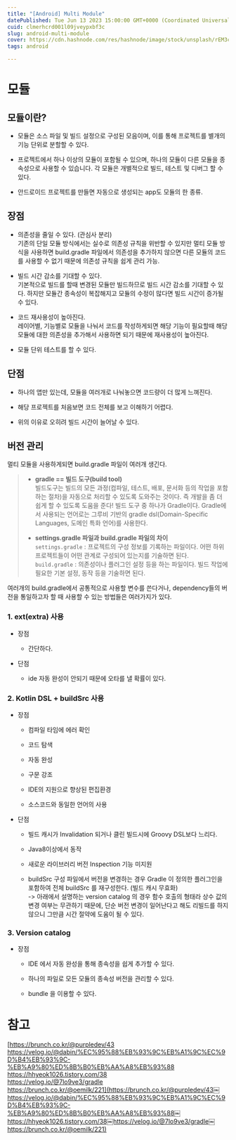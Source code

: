 ```yaml
---
title: "[Android] Multi Module"
datePublished: Tue Jun 13 2023 15:00:00 GMT+0000 (Coordinated Universal Time)
cuid: clmerhcrd001l09jveypxbf3c
slug: android-multi-module
cover: https://cdn.hashnode.com/res/hashnode/image/stock/unsplash/rEM3cK8F1pk/upload/4fec87203fcfdcbdb61e4e0ed619100d.jpeg
tags: android

---
```


# 모듈

## 모듈이란?

* 모듈은 소스 파일 및 빌드 설정으로 구성된 모음이며, 이를 통해 프로젝트를 별개의 기능 단위로 분할할 수 있다.
    
* 프로젝트에서 하나 이상의 모듈이 포함될 수 있으며, 하나의 모듈이 다른 모듈을 종속성으로 사용할 수 있습니다. 각 모듈은 개별적으로 빌드, 테스트 및 디버그 할 수 있다.
    
* 안드로이드 프로젝트를 만들면 자동으로 생성되는 app도 모듈의 한 종류.
    

## 장점

* 의존성을 줄일 수 있다. (관심사 분리)  
    기존의 단일 모듈 방식에서는 실수로 의존성 규칙을 위반할 수 있지만 멀티 모듈 방식을 사용하면 build.gradle 파일에서 의존성을 추가하지 않으면 다른 모듈의 코드를 사용할 수 없기 때문에 의존성 규칙을 쉽게 관리 가능.
    
* 빌드 시간 감소를 기대할 수 있다.  
    기본적으로 빌드를 할때 변경된 모듈만 빌드하므로 빌드 시간 감소를 기대할 수 있다. 하지만 모듈간 종속성이 복잡해지고 모듈의 수정이 많다면 빌드 시간이 증가될 수 있다.
    
* 코드 재사용성이 높아진다.  
    레이어별, 기능별로 모듈을 나눠서 코드를 작성하게되면 해당 기능이 필요할때 해당 모듈에 대한 의존성을 추가해서 사용하면 되기 때문에 재사용성이 높아진다.
    
* 모듈 단위 테스트를 할 수 있다.
    

## 단점

* 하나의 앱만 있는데, 모듈을 여러개로 나눠놓으면 코드량이 더 많게 느껴진다.
    
* 해당 프로젝트를 처음보면 코드 전체를 보고 이해하기 어렵다.
    
* 위의 이유로 오히려 빌드 시간이 늘어날 수 있다.
    

## 버전 관리

멀티 모듈을 사용하게되면 build.gradle 파일이 여러개 생긴다.

> * **gradle == 빌드 도구(build tool)**  
>     빌드도구는 빌드의 모든 과정(컴파일, 테스트, 배포, 문서화 등의 작업을 포함하는 절차)을 자동으로 처리할 수 있도록 도와주는 것이다. 즉 개발을 좀 더 쉽게 할 수 있도록 도움을 준다! 빌드 도구 중 하나가 Gradle이다. Gradle에서 사용되는 언어로는 그루비 기반의 gradle dsl(Domain-Specific Languages, 도메인 특화 언어)를 사용한다.
>     
> * **settings.gradle 파일과 build.gradle 파일의 차이**  
>     `settings.gradle` : 프로젝트의 구성 정보를 기록하는 파일이다. 어떤 하위 프로젝트들이 어떤 관계로 구성되어 있는지를 기술하면 된다.  
>     `build.gradle` : 의존성이나 플러그인 설정 등을 하는 파일이다. 빌드 작업에 필요한 기본 설정, 동작 등을 기술하면 된다.
>     

여러개의 build.gradle에서 공통적으로 사용할 변수를 쓴다거나, dependency들의 버전을 통일하고자 할 때 사용할 수 있는 방법들은 여러가지가 있다.

### 1\. ext(extra) 사용

* 장점
    
    * 간단하다.
        
* 단점
    
    * ide 자동 완성이 안되기 때문에 오타를 낼 확률이 있다.
        

### 2\. Kotlin DSL + buildSrc 사용

* 장점
    
    * 컴파일 타임에 에러 확인
        
    
    * 코드 탐색
        
    * 자동 완성
        
    * 구문 강조
        
    * IDE의 지원으로 향상된 편집환경
        
    * 소스코드와 동일한 언어의 사용
        
* 단점
    
    * 빌드 캐시가 Invalidation 되거나 클린 빌드시에 Groovy DSL보다 느리다.
        
    * Java8이상에서 동작
        
    * 새로운 라이브러리 버전 Inspection 기능 미지원
        
    * buildSrc 구성 파일에서 버전을 변경하는 경우 Gradle 이 정의한 플러그인을 포함하여 전체 buildSrc 를 재구성한다. (빌드 캐시 무효화)  
        \-&gt; 아래에서 설명하는 version catalog 의 경우 함수 호출의 형태라 상수 값의 변경 여부는 무관하기 때문에, 단순 버전 변경이 일어난다고 해도 리빌드를 하지 않으니 그만큼 시간 절약에 도움이 될 수 있다.
        

### 3\. Version catalog

* 장점
    
    * IDE 에서 자동 완성을 통해 종속성을 쉽게 추가할 수 있다.
        
    * 하나의 파일로 모든 모듈의 종속성 버전을 관리할 수 있다.
        
    * bundle 을 이용할 수 있다.
        

# 참고

[https://brunch.co.kr/@purpledev/43  
https://velog.io/@dabin/%EC%95%88%EB%93%9C%EB%A1%9C%EC%9D%B4%EB%93%9C-%EB%A9%80%ED%8B%B0%EB%AA%A8%EB%93%88  
https://hhyeok1026.tistory.com/38  
https://velog.io/@7lo9ve3/gradle  
https://brunch.co.kr/@oemilk/221](https://brunch.co.kr/@purpledev/43￼https://velog.io/@dabin/%EC%95%88%EB%93%9C%EB%A1%9C%EC%9D%B4%EB%93%9C-%EB%A9%80%ED%8B%B0%EB%AA%A8%EB%93%88￼https://hhyeok1026.tistory.com/38￼https://velog.io/@7lo9ve3/gradle￼https://brunch.co.kr/@oemilk/221)